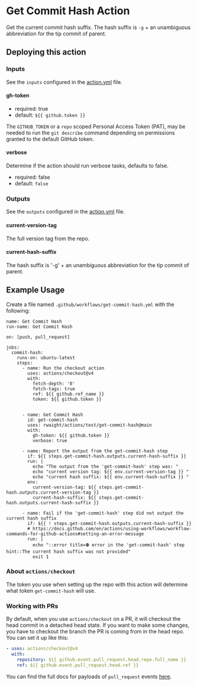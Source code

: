 # Get Commit Hash Action

Get the current commit hash suffix. The hash suffix is `-g` + an unambiguous abbreviation for the tip commit of parent.

## Deploying this action

### Inputs

See the `inputs` configured in the [action.yml](action.yml) file.

#### gh-token

* required: true
* default: `${{ github.token }}`

The `GITHUB_TOKEN` or a `repo` scoped Personal Access Token (PAT), may be needed to run the `git describe` command depending on permissions granted to the default GitHub token.

#### verbose

Determine if the action should run verbose tasks, defaults to false.
* required: false
* default: `false`


### Outputs

See the `outputs` configured in the [action.yml](action.yml) file.

#### current-version-tag

The full version tag from the repo.

#### current-hash-suffix

The hash suffix is '-g' + an unambiguous abbreviation for the tip commit of parent.


## Example Usage

Create a file named `.github/workflows/get-commit-hash.yml` with the following:
```
name: Get Commit Hash
run-name: Get Commit Hash

on: [push, pull_request]

jobs:
  commit-hash:
    runs-on: ubuntu-latest
    steps:
      - name: Run the checkout action
        uses: actions/checkout@v4
        with:
          fetch-depth: '0'
          fetch-tags: true
          ref: ${{ github.ref_name }}
          token: ${{ github.token }}


      - name: Get Commit Hash
        id: get-commit-hash
        uses: rwaight/actions/test/get-commit-hash@main
        with:
          gh-token: ${{ github.token }}
          verbose: true

      - name: Report the output from the get-commit-hash step
        if: ${{ steps.get-commit-hash.outputs.current-hash-suffix }}
        run: |
          echo "The output from the 'get-commit-hash' step was: "
          echo "current version tag: ${{ env.current-version-tag }} "
          echo "current hash suffix: ${{ env.current-hash-suffix }} "
        env:
          current-version-tag: ${{ steps.get-commit-hash.outputs.current-version-tag }}
          current-hash-suffix: ${{ steps.get-commit-hash.outputs.current-hash-suffix }}

      - name: Fail if the 'get-commit-hash' step did not output the current hash suffix
        if: ${{ ! steps.get-commit-hash.outputs.current-hash-suffix }}
        # https://docs.github.com/en/actions/using-workflows/workflow-commands-for-github-actions#setting-an-error-message
        run: |
          echo "::error title=⛔ error in the 'get-commit-hash' step hint::The current hash suffix was not provided"
          exit 1

```

### About `actions/checkout`

The token you use when setting up the repo with this action will determine what token `get-commit-hash` will use.  

### Working with PRs

By default, when you use `actions/checkout` on a PR, it will checkout the head commit in a detached head state.
If you want to make some changes, you have to checkout the branch the PR is coming from in the head repo.  
You can set it up like this:

```yaml
- uses: actions/checkout@v4
  with:
    repository: ${{ github.event.pull_request.head.repo.full_name }}
    ref: ${{ github.event.pull_request.head.ref }}
```

You can find the full docs for payloads of `pull_request` events [here](https://docs.github.com/en/developers/webhooks-and-events/webhooks/webhook-events-and-payloads#webhook-payload-example-32).


